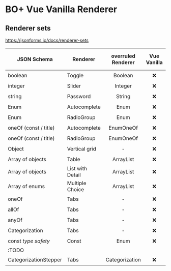 # BO+ Vue Vanilla Renderer

## Renderer sets

https://jsonforms.io/docs/renderer-sets

| JSON Schema           | Renderer         | overruled Renderer | Vue Vanilla | Vue2 Vuetify | Bo+ Vue Vanilla |
|-----------------------|------------------|:------------------:|:-----------:|:------------:|:---------------:|
| boolean               | Toggle           |      Boolean       |      ❌      |      ✔️      |       ✔️        |
| integer               | Slider           |      Integer       |      ❌      |      ✔️      |       ✔️        |
| string                | Password         |       String       |      ❌      |      ✔️      |       ✔️        |
| Enum                  | Autocomplete     |        Enum        |      ❌      |      ✔️      |       ✔️        |
| Enum                  | RadioGroup       |        Enum        |      ❌      |      ✔️      |       ✔️        |
| oneOf (const / title) | Autocomplete     |     EnumOneOf      |      ❌      |      ✔️      |       ✔️        |
| oneOf (const / title) | RadioGroup       |     EnumOneOf      |      ❌      |      ✔️      |       ✔️        |
| Object                | Vertical grid    |         -          |      ❌      |      ✔️      |       ✔️        |
| Array of objects      | Table            |     ArrayList      |      ❌      |      ✔️      |       ✔️        |
| Array of objects      | List with Detail |     ArrayList      |      ❌      |      ✔️      |       ✔️        |
| Array of enums        | Multiple Choice  |     ArrayList      |      ❌      |      ✔️      |       ✔️        |
| oneOf                 | Tabs             |         -          |      ❌      |      ✔️      |       ✔️        |
| allOf                 | Tabs             |         -          |      ❌      |      ✔️      |       ✔️        |
| anyOf                 | Tabs             |         -          |      ❌      |      ✔️      |       ✔️        |
| Categorization        | Tabs             |         -          |      ❌      |      ✔️      |       ✔️        |
| const _type safety_   | Const            |        Enum        |      ❌      |      ❌       |       ✔️        |
| :TODO                 |                  |                   |            |             |                 |
| CategorizationStepper | Tabs             |   Categorization   |      ❌      |      ✔️      |        ❌        |

